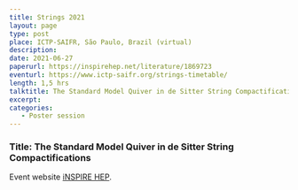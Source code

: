 ```yaml
---
title: Strings 2021
layout: page
type: post
place: ICTP-SAIFR, São Paulo, Brazil (virtual)
description: 
date: 2021-06-27
paperurl: https://inspirehep.net/literature/1869723
eventurl: https://www.ictp-saifr.org/strings-timetable/
length: 1,5 hrs
talktitle: The Standard Model Quiver in de Sitter String Compactifications
excerpt:
categories:
   - Poster session
---
```


### Title: The Standard Model Quiver in de Sitter String Compactifications

Event website [iNSPIRE HEP](https://www.ictp-saifr.org/strings-timetable/).
